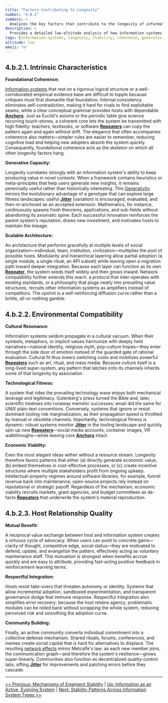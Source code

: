 ```yaml
---
title: "Factors Contributing to Longevity"
number: "4.B.2"
summary: >
  Analyzes the key factors that contribute to the longevity of information systems, including intrinsic characteristics, environmental compatibility, and host relationship quality.
description: >
  Provides a detailed low-altitude analysis of how information systems achieve long-term stability through foundational coherence, generative capacity, scalable architecture, cultural resonance, technological fitness, economic viability, mutual benefit, respectful integration, and community building.
tags: [information-systems, longevity, stability, coherence, generativity]
altitude: low
emoji: "⚙️"
---
```


## **4.b.2.1. Intrinsic Characteristics**

**Foundational Coherence:**

[Information systems](../../glossary/I.md#information-system) that rest on a rigorous logical structure or a well-corroborated empirical evidence base are difficult to topple because critiques must first dismantle that foundation. Internal consistency eliminates self-contradiction, making it hard for rivals to find exploitable seams, while a clear conceptual grammar provides hosts with dependable [**Anchors**](../../glossary/R.md#repeaterjitteranchor-rja-model). Just as Euclid's axioms or the periodic table give science recurring touch-stones, a coherent core lets the system be transmitted with high fidelity: teachers, textbooks, or software [**Repeaters**](../../glossary/R.md#repeaterjitteranchor-rja-model) can copy the pattern again and again without drift. The elegance that often accompanies coherence also matters—simpler rules are easier to remember, reducing cognitive load and helping new adopters absorb the system quickly. Consequently, foundational coherence acts as the skeleton on which all other longevity factors hang.

**Generative Capacity:**

Longevity correlates strongly with an information system's ability to keep producing value in novel contexts. When a framework contains heuristics or meta-principles that help users generate new insights, it remains perennially useful rather than historically interesting. This [Generativity](../../glossary/G.md#generativity-of-an-information-system) mirrors the evolutionary advantage of a genotype that can explore large fitness landscapes: useful [**Jitter**](../../glossary/R.md#repeaterjitteranchor-rja-model) (variation) is encouraged, evaluated, and then re-anchored as an accepted extension. Mathematics, for instance, continuously spawns fresh theorems, applications, and sub-fields without abandoning its axiomatic spine. Each successful innovation reinforces the parent system's reputation, draws new investment, and motivates hosts to maintain the lineage.

**Scalable Architecture:**

An architecture that performs gracefully at multiple levels of social organization—individual, team, institution, civilization—multiplies the pool of possible hosts. Modularity and hierarchical layering allow partial adoption (a single module, a single ritual, an API subset) while leaving open a migration path toward deeper integration. Because each layer can function as its own [**Repeater**](../../glossary/R.md#repeaterjitteranchor-rja-model), the system seeds itself widely and then grows inward. Network compatibility further extends this reach: a protocol that inter-operates with existing standards, or a philosophy that plugs neatly into prevailing value structures, recruits other information systems as amplifiers instead of competitors. The upshot is a self-reinforcing diffusion curve rather than a brittle, all-or-nothing gamble.

## **4.b.2.2. Environmental Compatibility**

**Cultural Resonance:**

Information systems seldom propagate in a cultural vacuum. When their symbols, metaphors, or implicit values harmonize with deeply held narratives—national identity, religious myth, pop-culture tropes—they enter through the side door of emotion instead of the guarded gate of rational evaluation. Cultural fit thus lowers switching costs and mobilizes powerful [**Repeaters**](../../glossary/R.md#repeaterjitteranchor-rja-model) such as art, ritual, and mass media. Because culture itself is a long-lived super-system, any pattern that latches onto its channels inherits some of that longevity by association.

**Technological Fitness:**

A system that rides the prevailing technology wave enjoys both mechanical leverage and legitimacy. Gutenberg's press turned the Bible and, later, scientific treatises into runaway memetic successes; email did the same for UNIX plain-text conventions. Conversely, systems that ignore or resist dominant tooling risk marginalization, as their propagation speed is throttled by manual or obsolete channels. Importantly, technological fitness is dynamic: robust systems monitor [**Jitter**](../../glossary/R.md#repeaterjitteranchor-rja-model) in the tooling landscape and quickly spin up new [**Repeaters**](../../glossary/R.md#repeaterjitteranchor-rja-model)—social media accounts, container images, VR walkthroughs—while leaving core [**Anchors**](../../glossary/R.md#repeaterjitteranchor-rja-model) intact.

**Economic Viability:**

Even the most elegant ideas wither without a resource stream. Longevity therefore favors patterns that either (a) directly generate economic value, (b) embed themselves in cost-effective processes, or (c) create incentive structures where multiple stakeholders profit from ongoing upkeep. Intellectual-property regimes around software libraries, for example, funnel revenue back into maintenance; open-source projects rely instead on reputational or strategic payoff. Regardless of the mechanism, economic viability recruits markets, grant agencies, and budget committees as de-facto [**Repeaters**](../../glossary/R.md#repeaterjitteranchor-rja-model) that underwrite the system's material reproduction.

## **4.b.2.3. Host Relationship Quality**

**Mutual Benefit:**

A reciprocal value exchange between host and information system creates a virtuous cycle of advocacy. When users can point to concrete gains—clarity of thought, competitive edge, social status—they are motivated to defend, update, and evangelize the pattern, effectively acting as voluntary maintenance staff. This mutualism is strongest when benefits accrue quickly and are easy to attribute, providing fast-acting positive feedback in reinforcement-learning terms.

**Respectful Integration:**

Hosts resist take-overs that threaten autonomy or identity. Systems that allow incremental adoption, sandboxed experimentation, and transparent governance dodge that immune response. Respectful integration also simplifies error recovery: because the host retains agency, problematic modules can be rolled back without scrapping the whole system, reducing perceived risk and smoothing the adoption curve.

**Community Building:**

Finally, an active community converts individual commitment into a collective defense mechanism. Shared rituals, forums, conferences, and memes create social capital that is hard for alternatives to displace. The resulting [network effects](../../glossary/N.md#network-effects) mirror Metcalfe's law: as each new member joins, the communication graph—and therefore the system's resilience—grows super-linearly. Communities also function as decentralized quality-control labs, sifting [**Jitter**](../../glossary/R.md#repeaterjitteranchor-rja-model) for improvements and patching errors before they cascade.

---
[<< Previous: Mechanisms of Emergent Stability](4b1-mechanisms-emergent-stability.md) | [Up: Information as an Active, Evolving System](../4-information-systems.md) | [Next: Stability Patterns Across Information System Types >>](4b3-stability-patterns-across-types.md)
